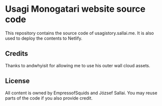 # Usagi Monogatari website source code

This repository contains the source code of usagistory.sallai.me. It is also used to deploy the 
contents to Netlify.

## Credits

Thanks to andwhyisit for allowing me to use his outer wall cloud assets.

## License

All content is owned by EmpressofSquids and József Sallai. You may reuse parts of the code if you 
also provide credit.

